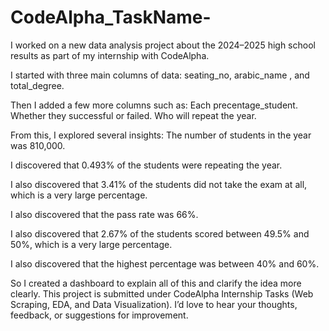 # CodeAlpha_TaskName-


I worked on a new data analysis project about the 2024–2025 high school results as part of my internship with CodeAlpha.

I started with three main columns of data: seating_no, arabic_name , and total_degree.

Then I added a few more columns such as:
Each precentage_student.
Whether they successful or failed.
Who will repeat the year.

From this, I explored several insights:
The number of students in the year was 810,000.

I discovered that 0.493% of the students were repeating the year.

I also discovered that 3.41% of the students did not take the exam at all, which is a very large percentage.

I also discovered that the pass rate was 66%.

I also discovered that 2.67% of the students scored between 49.5% and 50%, which is a very large percentage.

I also discovered that the highest percentage was between 40% and 60%.

So I created a dashboard to explain all of this and clarify the idea more clearly.
This project is submitted under CodeAlpha Internship Tasks (Web Scraping, EDA, and Data Visualization).
I’d love to hear your thoughts, feedback, or suggestions for improvement.
